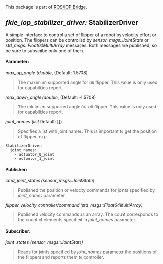 This package is part of [ROS/IOP Bridge](https://github.com/fkie/iop_core/blob/master/README.md).


## _fkie_iop_stabilizer_driver:_ StabilizerDriver

A simple interface to control a set of flipper of a robot by velocity effort or position. The flippers can be controlled by _sensor_msgs::JointState_ or _std_msgs::Float64MultiArray_ messages. Both messages are published, so be sure to subscribe only one of them.

#### Parameter:

_max_up_angle (double_, (Default: 1.5708)

> The maximum supported angle for _all_ flipper. This value is only used for capabilities report.

_max_down_angle (double_, (Default: -1.5708)

> The minimum supported angle for _all_ flipper. This value is only used for capabilities report.

_joint_names (list_ Default: [])

> Specifies a list with joint names. This is important to get the position of flipper, e.g.:
```
StabilizerDriver:
  joint_names:
    - actuator_0_joint
    - actuator_1_joint
```


#### Publisher:

_cmd_joint_states (sensor_msgs::JointState)_

> Published the position or velocity commands for joints specified by _joint_names_ parameter.

_flipper_velocity_controller/command (std_msgs::Float64MultiArray)_

> Published velocity commands as an array. The count corresponds to the count of elements specified in _joint_names_ parameter.

#### Subscriber:

_joint_states (sensor_msgs::JointState)_

> Reads for joints specified by _joint_names_ parameter the positions of the flippers and reports them to controller.
